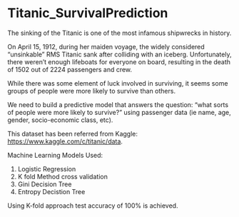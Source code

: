 # Titanic_SurvivalPrediction

The sinking of the Titanic is one of the most infamous shipwrecks in history.

On April 15, 1912, during her maiden voyage, the widely considered “unsinkable” RMS Titanic sank after colliding with an iceberg. Unfortunately, there weren’t enough lifeboats for everyone on board, resulting in the death of 1502 out of 2224 passengers and crew.

While there was some element of luck involved in surviving, it seems some groups of people were more likely to survive than others.

We need to build a predictive model that answers the question: “what sorts of people were more likely to survive?” using passenger data (ie name, age, gender, socio-economic class, etc).

This dataset has been referred from Kaggle: https://www.kaggle.com/c/titanic/data.

Machine Learning Models Used:
1. Logistic Regression
2. K fold Method cross validation
2. Gini Decision Tree
3. Entropy Decistion Tree

Using K-fold approach test accuracy of 100% is achieved.
